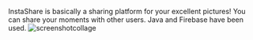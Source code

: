 
InstaShare is basically a sharing platform for your excellent pictures! You can share your moments with other users. 
Java and Firebase have been used.
![screenshotcollage](https://user-images.githubusercontent.com/76487772/221377470-19c794f6-12ff-44bf-9ec1-afb57426f461.jpg)
